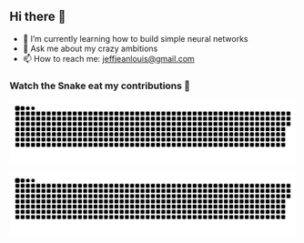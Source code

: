 ## Hi there 👋


- 🌱 I’m currently learning how to build simple neural networks
- 💬 Ask me about my crazy ambitions
- 📫 How to reach me: jeffjeanlouis@gmail.com


### Watch the Snake eat my contributions 🐍

![GitHub Snake Light](https://raw.githubusercontent.com/JeffJ-L/JeffJ-L/output/github-contribution-grid-snake.svg)

![GitHub Snake Dark](https://raw.githubusercontent.com/JeffJ-L/JeffJ-L/output/github-contribution-grid-snake-dark.svg)
